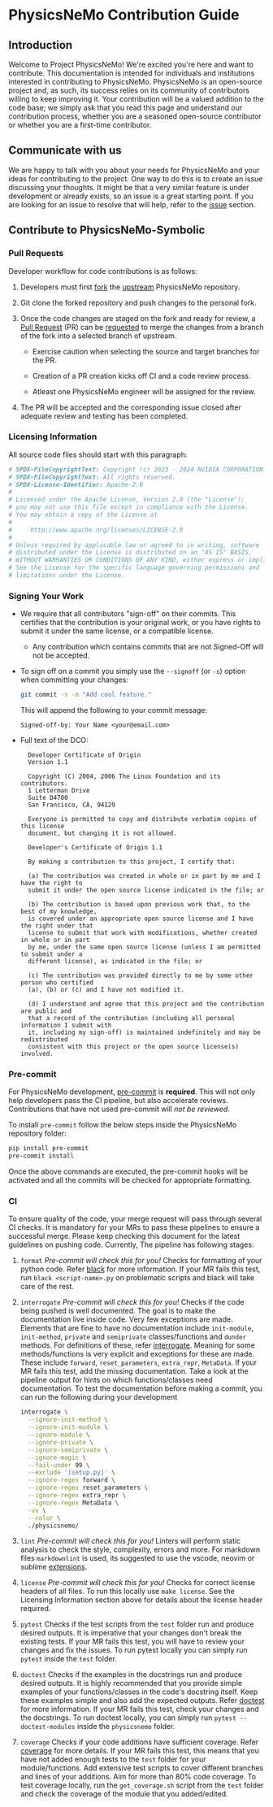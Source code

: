 # PhysicsNeMo Contribution Guide

## Introduction

Welcome to Project PhysicsNeMo! We're excited you're here and want to contribute.
This documentation is intended for individuals and institutions interested in
contributing to PhysicsNeMo.
PhysicsNeMo is an open-source project and, as such, its success relies on its
community of contributors willing to keep improving it.
Your contribution will be a valued addition to the code base; we simply ask that you read
this page and understand our contribution process, whether you are a seasoned
open-source contributor or whether you are a first-time contributor.

## Communicate with us

We are happy to talk with you about your needs for PhysicsNeMo and your ideas for
contributing to the project. One way to do this is to create an issue discussing your
thoughts. It might be that a very similar feature is under development or already
exists, so an issue is a great starting point. If you are looking for an issue to
resolve that will help, refer to the [issue](https://github.com/NVIDIA/physicsnemo-sym/issues)
section.

## Contribute to PhysicsNeMo-Symbolic

### Pull Requests

Developer workflow for code contributions is as follows:

1. Developers must first [fork](https://help.github.com/en/articles/fork-a-repo) the
[upstream](https://github.com/NVIDIA/physicsnemo-sym) PhysicsNeMo repository.

2. Git clone the forked repository and push changes to the personal fork.

3. Once the code changes are staged on the fork and ready for review, a
[Pull Request](https://help.github.com/en/articles/about-pull-requests) (PR) can be
[requested](https://help.github.com/en/articles/creating-a-pull-request) to merge the
changes from a branch of the fork into a selected branch of upstream.

    - Exercise caution when selecting the source and target branches for the PR.

    - Creation of a PR creation kicks off CI and a code review process.

    - Atleast one PhysicsNeMo engineer will be assigned for the review.

4. The PR will be accepted and the corresponding issue closed after adequate review and
testing has been completed.

### Licensing Information

All source code files should start with this paragraph:

```bash
# SPDX-FileCopyrightText: Copyright (c) 2023 - 2024 NVIDIA CORPORATION & AFFILIATES.
# SPDX-FileCopyrightText: All rights reserved.
# SPDX-License-Identifier: Apache-2.0
#
# Licensed under the Apache License, Version 2.0 (the "License");
# you may not use this file except in compliance with the License.
# You may obtain a copy of the License at
#
#     http://www.apache.org/licenses/LICENSE-2.0
#
# Unless required by applicable law or agreed to in writing, software
# distributed under the License is distributed on an "AS IS" BASIS,
# WITHOUT WARRANTIES OR CONDITIONS OF ANY KIND, either express or implied.
# See the License for the specific language governing permissions and
# limitations under the License.
```

### Signing Your Work

- We require that all contributors "sign-off" on their commits. This certifies that the
contribution is your original work, or you have rights to submit it under the same
license, or a compatible license.

  - Any contribution which contains commits that are not Signed-Off will not be accepted.

- To sign off on a commit you simply use the `--signoff` (or `-s`) option when
committing your changes:

  ```bash
  git commit -s -m "Add cool feature."
  ```

  This will append the following to your commit message:

  ```text
  Signed-off-by: Your Name <your@email.com>
  ```

- Full text of the DCO:

  ```text
    Developer Certificate of Origin
    Version 1.1

    Copyright (C) 2004, 2006 The Linux Foundation and its contributors.
    1 Letterman Drive
    Suite D4700
    San Francisco, CA, 94129

    Everyone is permitted to copy and distribute verbatim copies of this license 
    document, but changing it is not allowed.
  ```

  ```text
    Developer's Certificate of Origin 1.1

    By making a contribution to this project, I certify that:

    (a) The contribution was created in whole or in part by me and I have the right to 
    submit it under the open source license indicated in the file; or

    (b) The contribution is based upon previous work that, to the best of my knowledge,
    is covered under an appropriate open source license and I have the right under that
    license to submit that work with modifications, whether created in whole or in part
    by me, under the same open source license (unless I am permitted to submit under a
    different license), as indicated in the file; or

    (c) The contribution was provided directly to me by some other person who certified
    (a), (b) or (c) and I have not modified it.

    (d) I understand and agree that this project and the contribution are public and
    that a record of the contribution (including all personal information I submit with
    it, including my sign-off) is maintained indefinitely and may be redistributed
    consistent with this project or the open source license(s) involved.

  ```

### Pre-commit

For PhysicsNeMo development, [pre-commit](https://pre-commit.com/) is **required**.
This will not only help developers pass the CI pipeline, but also accelerate reviews.
Contributions that have not used pre-commit will *not be reviewed*.

To install `pre-commit` follow the below steps inside the PhysicsNeMo repository folder:

```bash
pip install pre-commit
pre-commit install
```

Once the above commands are executed, the pre-commit hooks will be activated and all
the commits will be checked for appropriate formatting.

### CI

To ensure quality of the code, your merge request will pass through several CI checks.
It is mandatory for your MRs to pass these pipelines to ensure a successful merge.
Please keep checking this document for the latest guidelines on pushing code. Currently,
The pipeline has following stages:

1. `format`
    *Pre-commit will check this for you!*
    Checks for formatting of your python code.
    Refer [black](https://black.readthedocs.io/en/stable/) for more information.
    If your MR fails this test, run `black <script-name>.py` on problematic scripts and
    black will take care of the rest.

2. `interrogate`
   *Pre-commit will check this for you!*
   Checks if the code being pushed is well documented. The goal is to make the
   documentation live inside code. Very few exceptions are made.
   Elements that are fine to have no documentation include `init-module`, `init-method`,
   `private` and `semiprivate` classes/functions and `dunder` methods. For definitions of
   these, refer [interrogate](https://interrogate.readthedocs.io/en/latest/). Meaning for
   some methods/functions is very explicit and exceptions for these are made. These
   include `forward`, `reset_parameters`, `extra_repr`, `MetaData`. If your MR fails this
   test, add the missing documentation. Take a look at the pipeline output for hints on
   which functions/classes need documentation.
   To test the documentation before making a commit, you can run the following during
   your development

    ```bash
    interrogate \
      --ignore-init-method \
      --ignore-init-module \
      --ignore-module \
      --ignore-private \
      --ignore-semiprivate \
      --ignore-magic \
      --fail-under 99 \
      --exclude '[setup.py]' \
      --ignore-regex forward \
      --ignore-regex reset_parameters \
      --ignore-regex extra_repr \
      --ignore-regex MetaData \
      -vv \
      --color \
      ./physicsnemo/
    ```

3. `lint`
    *Pre-commit will check this for you!*
    Linters will perform static analysis to check the style, complexity, errors and more.
    For markdown files `markdownlint` is used, its suggested to use the vscode,
    neovim or sublime [extensions](https://github.com/DavidAnson/markdownlint#related).

4. `license`
    *Pre-commit will check this for you!*
    Checks for correct license headers of all files.
    To run this locally use `make license`.
    See the Licensing Information section above for details about the license header required.

5. `pytest`
    Checks if the test scripts from the `test` folder run and produce desired outputs. It
    is imperative that your changes don't break the existing tests. If your MR fails this
    test, you will have to review your changes and fix the issues.
    To run pytest locally you can simply run `pytest` inside the `test` folder.

6. `doctest`
    Checks if the examples in the docstrings run and produce desired outputs.
    It is highly recommended that you provide simple examples of your functions/classes
    in the code's docstring itself.
    Keep these examples simple and also add the expected outputs.
    Refer [doctest](https://docs.python.org/3/library/doctest.html) for more information.
    If your MR fails this test, check your changes and the docstrings.
    To run doctest locally, you can simply run `pytest --doctest-modules` inside the
    `physicsnemo` folder.

7. `coverage`
    Checks if your code additions have sufficient coverage.
    Refer [coverage](https://coverage.readthedocs.io/en/6.5.0/index.html#) for more details.
    If your MR fails this test, this means that you have not added enough tests to the `test`
    folder for your module/functions.
    Add extensive test scripts to cover different
    branches and lines of your additions.
    Aim for more than 80% code coverage.
    To test coverage locally, run the `get_coverage.sh` script from the `test` folder and
    check the coverage of the module that you added/edited.
